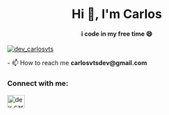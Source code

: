 <h1 align="center">Hi 👋, I'm Carlos</h1>
<h4 align="center"> i code in my free time 😄 </h4>

<p align="left"> <a href="https://twitter.com/dev_carlosvts" target="blank"><img src="https://img.shields.io/twitter/follow/dev_carlosvts?logo=twitter&style=for-the-badge" alt="dev_carlosvts" /></a> </p>
- 📫 How to reach me <b>carlosvtsdev@gmail.com</b>

<h3 align="left">Connect with me:</h3>
<p align="left">
<a href="https://twitter.com/dev_carlosvts" target="blank"><img align="center" src="https://raw.githubusercontent.com/rahuldkjain/github-profile-readme-generator/master/src/images/icons/Social/twitter.svg" alt="dev_carlosvts" height="30" width="40" /></a>
